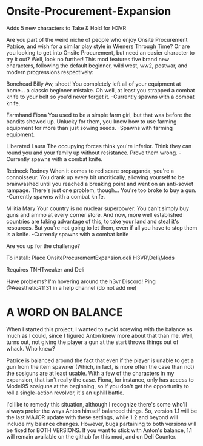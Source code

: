 # Onsite-Procurement-Expansion
Adds 5 new characters to Take &amp; Hold for H3VR

Are you part of the weird niche of people who enjoy Onsite Procurement Patrice, and wish for a similar play style in Wieners Through Time? Or are you looking to get into Onsite Procurement, but need an easier character to try it out? Well, look no further! This mod features five brand new characters, following the default beginner, wild west, ww2, postwar, and modern progressions respectively:

Bonehead Billy
Aw, shoot! You completely left all of your equipment at home... a classic beginner mistake. Oh well, at least you strapped a combat knife to your belt so you'd never forget it.
-Currently spawns with a combat knife.

Farmhand Fiona
You used to be a simple farm girl, but that was before the bandits showed up. Unlucky for them, you know how to use farming equipment for more than just sowing seeds.
-Spawns with farming equipment.

Liberated Laura
The occupying forces think you're inferior. Think they can round you and your family up without resistance. Prove them wrong.
-Currently spawns with a combat knife.

Redneck Rodney
When it comes to red scare propaganda, you're a connoisseur. You drank up every bit uncritically, allowing yourself to be brainwashed until you reached a breaking point and went on an anti-soviet rampage. There's just one problem, though... You're too broke to buy a gun.
-Currently spawns with a combat knife.

Militia Mary
Your country is no nuclear superpower. You can't simply buy guns and ammo at every corner store. And now, more well established countries are taking advantage of this, to take your land and steal it's resources. But you're not going to let them, even if all you have to stop them is a knife.
-Currently spawns with a combat knife

Are you up for the challenge?

To install:
Place OnsiteProcurementExpansion.deli H3VR\Deli\Mods

Requires TNHTweaker and Deli

Have problems? I'm hovering around the h3vr Discord! Ping @Aeesthetic#1131 in a help channel (do not add me)

# A WORD ON BALANCE
When I started this project, I wanted to avoid screwing with the balance as much as I could, since I figured Anton knew more about that than me. Well, turns out, not giving the player a gun at the start throws things out of whack. Who knew?

Patrice is balanced around the fact that even if the player is unable to get a gun from the item spawner (Which, in fact, is more often the case than not) the sosiguns are at least usable. With a few of the characters in my expansion, that isn't really the case. Fiona, for instance, only has access to Model95 sosiguns at the beginning, so if you don't get the opportunity to roll a single-action revolver, it's an uphill battle.

I'd like to remedy this situation, although I recognize there's some who'll always prefer the ways Anton himself balanced things. So, version 1.1 will be the last MAJOR update with these settings, while 1.2 and beyond will include my balance changes. However, bugs partaining to both versions will be fixed for BOTH VERSIONS. If you want to stick with Anton's balance, 1.1 will remain available on the github for this mod, and on Deli Counter.
